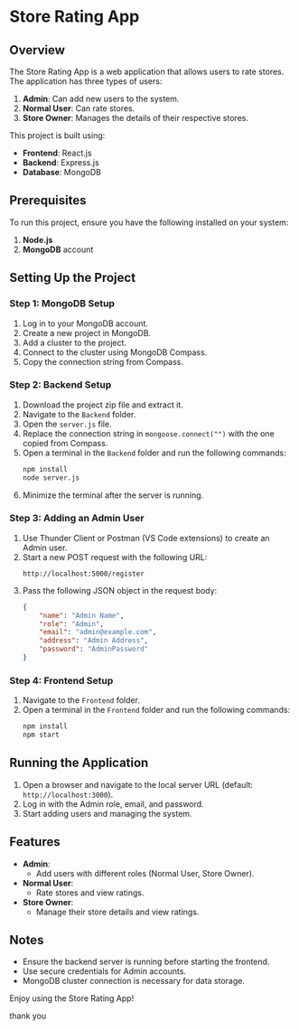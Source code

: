 # Store Rating App

## Overview

The Store Rating App is a web application that allows users to rate stores. The application has three types of users:

1. **Admin**: Can add new users to the system.
2. **Normal User**: Can rate stores.
3. **Store Owner**: Manages the details of their respective stores.

This project is built using:

- **Frontend**: React.js
- **Backend**: Express.js
- **Database**: MongoDB

## Prerequisites

To run this project, ensure you have the following installed on your system:

1. **Node.js**
2. **MongoDB** account

## Setting Up the Project

### Step 1: MongoDB Setup

1. Log in to your MongoDB account.
2. Create a new project in MongoDB.
3. Add a cluster to the project.
4. Connect to the cluster using MongoDB Compass.
5. Copy the connection string from Compass.

### Step 2: Backend Setup

1. Download the project zip file and extract it.
2. Navigate to the `Backend` folder.
3. Open the `server.js` file.
4. Replace the connection string in `mongoose.connect("")` with the one copied from Compass.
5. Open a terminal in the `Backend` folder and run the following commands:
   ```bash
   npm install
   node server.js
   ```
6. Minimize the terminal after the server is running.

### Step 3: Adding an Admin User

1. Use Thunder Client or Postman (VS Code extensions) to create an Admin user.
2. Start a new POST request with the following URL:
   ```
   http://localhost:5000/register
   ```
3. Pass the following JSON object in the request body:
   ```json
   {
       "name": "Admin Name",
       "role": "Admin",
       "email": "admin@example.com",
       "address": "Admin Address",
       "password": "AdminPassword"
   }
   ```

### Step 4: Frontend Setup

1. Navigate to the `Frontend` folder.
2. Open a terminal in the `Frontend` folder and run the following commands:
   ```bash
   npm install
   npm start
   ```

## Running the Application

1. Open a browser and navigate to the local server URL (default: `http://localhost:3000`).
2. Log in with the Admin role, email, and password.
3. Start adding users and managing the system.

## Features

- **Admin**:
  - Add users with different roles (Normal User, Store Owner).
- **Normal User**:
  - Rate stores and view ratings.
- **Store Owner**:
  - Manage their store details and view ratings.

## Notes

- Ensure the backend server is running before starting the frontend.
- Use secure credentials for Admin accounts.
- MongoDB cluster connection is necessary for data storage.

Enjoy using the Store Rating App!

thank you

